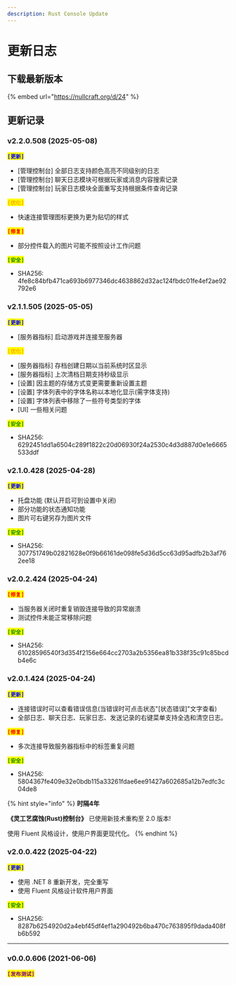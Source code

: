 ```yaml
---
description: Rust Console Update
---
```


# 更新日志

## 下载最新版本

{% embed url="https://nullcraft.org/d/24" %}

## 更新记录

### v2.2.0.508 (2025-05-08)

<mark style="color:blue;">**`[更新]`**</mark>

* \[管理控制台] 全部日志支持颜色高亮不同级别的日志
* \[管理控制台] 聊天日志模块可根据玩家或消息内容搜索记录
* \[管理控制台] 玩家日志模块全面重写支持根据条件查询记录

<mark style="color:orange;">**`[优化]`**</mark>

* 快速连接管理图标更换为更为贴切的样式

<mark style="color:red;">**`[修复]`**</mark>

* 部分控件载入的图片可能不按照设计工作问题

<mark style="color:green;">**`[安全]`**</mark>

* SHA256: 4fe8c84bfb471ca693b6977346dc4638862d32ac124fbdc01fe4ef2ae92792e6

### v2.1.1.505 (2025-05-05)

<mark style="color:blue;">**`[更新]`**</mark>

* \[服务器指标] 启动游戏并连接至服务器

<mark style="color:orange;">**`[优化]`**</mark>

* \[服务器指标] 存档创建日期以当前系统时区显示
* \[服务器指标] 上次清档日期支持秒级显示
* \[设置] 因主题的存储方式变更需要重新设置主题
* \[设置] 字体列表中的字体名称以本地化显示(需字体支持)
* \[设置] 字体列表中移除了一些符号类型的字体
* \[UI] 一些相关问题

<mark style="color:green;">**`[安全]`**</mark>

* SHA256: 6292451dd1a6504c289f1822c20d06930f24a2530c4d3d887d0e1e6665533ddf

### v2.1.0.428 (2025-04-28)

<mark style="color:blue;">**`[更新]`**</mark>

* 托盘功能 (默认开启可到设置中关闭)
* 部分功能的状态通知功能
* 图片可右键另存为图片文件

<mark style="color:green;">**`[安全]`**</mark>

* SHA256: 307751749b02821628e0f9b66161de098fe5d36d5cc63d95adfb2b3af762ee18

### v2.0.2.424 (2025-04-24)

<mark style="color:red;">**`[修复]`**</mark>

* 当服务器关闭时重复销毁连接导致的异常崩溃
* 测试控件未能正常移除问题

<mark style="color:green;">**`[安全]`**</mark>

* SHA256: 61028596540f3d354f2156e664cc2703a2b5356ea81b338f35c91c85bcdb4e6c

### v2.0.1.424 (2025-04-24)

<mark style="color:blue;">**`[更新]`**</mark>

* 连接错误时可以查看错误信息(当错误时可点击状态"\[状态错误]"文字查看)
* 全部日志、聊天日志、玩家日志、发送记录的右键菜单支持全选和清空日志。

<mark style="color:red;">**`[修复]`**</mark>

* 多次连接导致服务器指标中的标签重复问题

<mark style="color:green;">**`[安全]`**</mark>

* SHA256: 5804367fe409e32e0bdb115a33261fdae6ee91427a602685a12b7edfc3c04de8

{% hint style="info" %}
**时隔4年**

**《灵工艺腐蚀(Rust)控制台》** 已使用新技术重构至 2.0 版本!

使用 Fluent 风格设计，使用户界面更现代化。
{% endhint %}

### v2.0.0.422 (2025-04-22)

<mark style="color:blue;">**`[更新]`**</mark>

* 使用 .NET 8 重新开发，完全重写
* 使用 Fluent 风格设计软件用户界面

<mark style="color:green;">**`[安全]`**</mark>

* SHA256: 8287b6254920d2a4ebf45df4ef1a290492b6ba470c763895f9dada408fb6b592

***

### v0.0.0.606 (2021-06-06)

<mark style="color:purple;">**`[发布测试]`**</mark>
